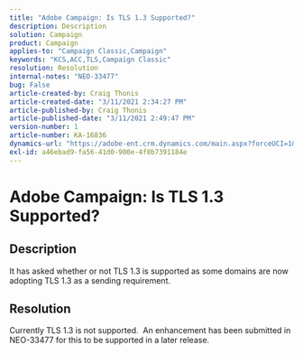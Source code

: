 ```yaml
---
title: "Adobe Campaign: Is TLS 1.3 Supported?"
description: Description
solution: Campaign
product: Campaign
applies-to: "Campaign Classic,Campaign"
keywords: "KCS,ACC,TLS,Campaign Classic"
resolution: Resolution
internal-notes: "NEO-33477"
bug: False
article-created-by: Craig Thonis
article-created-date: "3/11/2021 2:34:27 PM"
article-published-by: Craig Thonis
article-published-date: "3/11/2021 2:49:47 PM"
version-number: 1
article-number: KA-16836
dynamics-url: "https://adobe-ent.crm.dynamics.com/main.aspx?forceUCI=1&pagetype=entityrecord&etn=knowledgearticle&id=438996dd-7682-eb11-a812-000d3a3b2c6b"
exl-id: a46ebad9-fa56-41d0-900e-4f0b7391184e
---
```

# Adobe Campaign: Is TLS 1.3 Supported?

## Description


It has asked whether or not TLS 1.3 is supported as some domains are now adopting TLS 1.3 as a sending requirement.


## Resolution


Currently TLS 1.3 is not supported.  An enhancement has been submitted in NEO-33477 for this to be supported in a later release.
